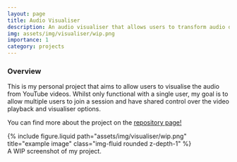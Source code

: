 ```yaml
---
layout: page
title: Audio Visualiser
description: An audio visualiser that allows users to transform audio data from YouTube videos into dynamic visual representations using Web Audio and Canvas JavaScript APIs.
img: assets/img/visualiser/wip.png
importance: 1
category: projects
---
```


### Overview

This is my personal project that aims to allow users to visualise the audio from YouTube videos. Whilst only functional with a single user, my goal is to allow multiple users to join a session and have shared control over the video playback and visualiser options.

You can find more about the project on the [repository page!](https://github.com/Nathan-CSE/audio-visualiser)

<div class="row mt-5">
  <div class="col-sm mt-3 mt-md-0">
    {% include figure.liquid path="assets/img/visualiser/wip.png" title="example image" class="img-fluid rounded z-depth-1" %}
  </div>
</div>
<div class="caption">
  A WIP screenshot of my project.
</div>